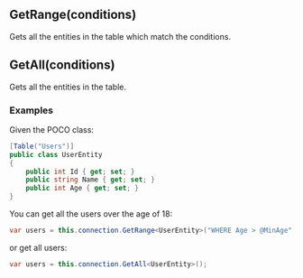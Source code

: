 ## GetRange<TEntity>(conditions)
Gets all the entities in the table which match the conditions.

## GetAll<TEntity>(conditions)
Gets all the entities in the table.

### Examples
Given the POCO class:
```csharp
[Table("Users")]
public class UserEntity
{
    public int Id { get; set; }
    public string Name { get; set; }
    public int Age { get; set; }
}
```

You can get all the users over the age of 18:
```csharp
var users = this.connection.GetRange<UserEntity>("WHERE Age > @MinAge", new { MinAge = 18 });
```

or get all users:
```csharp
var users = this.connection.GetAll<UserEntity>();
```